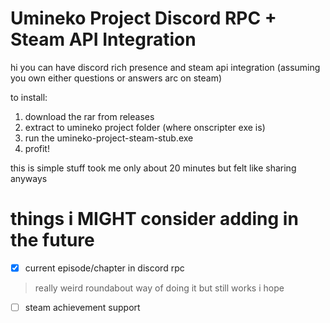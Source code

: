 # Umineko Project Discord RPC + Steam API Integration

hi you can have discord rich presence and steam api integration (assuming you own either questions or answers arc on steam)

to install:
1) download the rar from releases
2) extract to umineko project folder (where onscripter exe is)
3) run the umineko-project-steam-stub.exe
4) profit!

this is simple stuff took me only about 20 minutes but felt like sharing anyways

# things i MIGHT consider adding in the future

- [x] current episode/chapter in discord rpc
> really weird roundabout way of doing it but still works i hope
- [ ] steam achievement support
